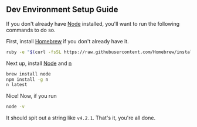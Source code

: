 ## Dev Environment Setup Guide

If you don't already have [Node](http://nodejs.org) installed, you'll want to run the following commands to do so.

First, install [Homebrew](http://brew.sh) if you don't already have it.

```bash
ruby -e "$(curl -fsSL https://raw.githubusercontent.com/Homebrew/install/master/install)"
```

Next up, install [Node](http://nodejs.org) and [n](http://github.com/tj/n)

```bash
brew install node
npm install -g n
n latest
```

Nice! Now, if you run

```bash
node -v
```

It should spit out a string like `v4.2.1`. That's it, you're all done.
